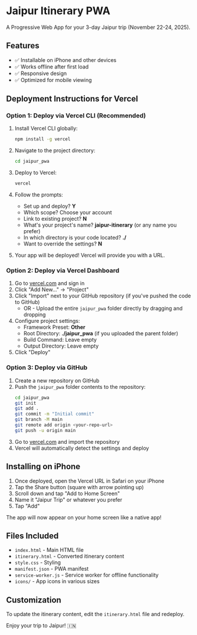 # Jaipur Itinerary PWA

A Progressive Web App for your 3-day Jaipur trip (November 22-24, 2025).

## Features

- ✅ Installable on iPhone and other devices
- ✅ Works offline after first load
- ✅ Responsive design
- ✅ Optimized for mobile viewing

## Deployment Instructions for Vercel

### Option 1: Deploy via Vercel CLI (Recommended)

1. Install Vercel CLI globally:
   ```bash
   npm install -g vercel
   ```

2. Navigate to the project directory:
   ```bash
   cd jaipur_pwa
   ```

3. Deploy to Vercel:
   ```bash
   vercel
   ```

4. Follow the prompts:
   - Set up and deploy? **Y**
   - Which scope? Choose your account
   - Link to existing project? **N**
   - What's your project's name? **jaipur-itinerary** (or any name you prefer)
   - In which directory is your code located? **./**
   - Want to override the settings? **N**

5. Your app will be deployed! Vercel will provide you with a URL.

### Option 2: Deploy via Vercel Dashboard

1. Go to [vercel.com](https://vercel.com) and sign in
2. Click "Add New..." → "Project"
3. Click "Import" next to your GitHub repository (if you've pushed the code to GitHub)
   - OR -
   Upload the entire `jaipur_pwa` folder directly by dragging and dropping
4. Configure project settings:
   - Framework Preset: **Other**
   - Root Directory: **./jaipur_pwa** (if you uploaded the parent folder)
   - Build Command: Leave empty
   - Output Directory: Leave empty
5. Click "Deploy"

### Option 3: Deploy via GitHub

1. Create a new repository on GitHub
2. Push the `jaipur_pwa` folder contents to the repository:
   ```bash
   cd jaipur_pwa
   git init
   git add .
   git commit -m "Initial commit"
   git branch -M main
   git remote add origin <your-repo-url>
   git push -u origin main
   ```
3. Go to [vercel.com](https://vercel.com) and import the repository
4. Vercel will automatically detect the settings and deploy

## Installing on iPhone

1. Once deployed, open the Vercel URL in Safari on your iPhone
2. Tap the Share button (square with arrow pointing up)
3. Scroll down and tap "Add to Home Screen"
4. Name it "Jaipur Trip" or whatever you prefer
5. Tap "Add"

The app will now appear on your home screen like a native app!

## Files Included

- `index.html` - Main HTML file
- `itinerary.html` - Converted itinerary content
- `style.css` - Styling
- `manifest.json` - PWA manifest
- `service-worker.js` - Service worker for offline functionality
- `icons/` - App icons in various sizes

## Customization

To update the itinerary content, edit the `itinerary.html` file and redeploy.

Enjoy your trip to Jaipur! 🇮🇳


